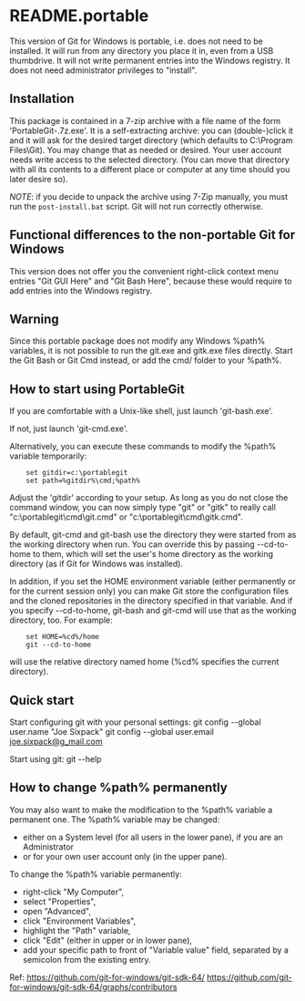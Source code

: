 README.portable
=======================

This version of Git for Windows is portable, i.e. does not need to
be installed. It will run from any directory you place it in, even
from a USB thumbdrive. It will not write permanent entries into the
Windows registry. It does not need administrator privileges to "install".


Installation
------------

This package is contained in a 7-zip archive with a file name of the form
'PortableGit-<versionstring>.7z.exe'.  It is a self-extracting archive:
you can (double-)click it and it will ask for the desired target directory
(which defaults to C:\Program Files\Git). You may change that as needed or
desired. Your user account needs write access to the selected directory.
(You can move that directory with all its contents to a different place or
computer at any time should you later desire so).

*NOTE*: if you decide to unpack the archive using 7-Zip manually, you must
run the `post-install.bat` script. Git will not run correctly
otherwise.

Functional differences to the non-portable Git for Windows
----------------------------------------------------------

This version does not offer you the convenient right-click context menu
entries "Git GUI Here" and "Git Bash Here", because these would require
to add entries into the Windows registry.


Warning
-------

Since this portable package does not modify any Windows %path%
variables, it is not possible to run the git.exe and gitk.exe files
directly. Start the Git Bash or Git Cmd instead, or add the cmd/ folder
to your %path%.


How to start using PortableGit
------------------------------

If you are comfortable with a Unix-like shell, just launch 'git-bash.exe'.

If not, just launch 'git-cmd.exe'.

Alternatively, you can execute these commands to modify the %path%
variable temporarily:

        set gitdir=c:\portablegit
        set path=%gitdir%\cmd;%path%

Adjust the 'gitdir' according to your setup.  As long as you do not
close the command window, you can now simply type "git" or "gitk" to
really call "c:\portablegit\cmd\git.cmd" or "c:\portablegit\cmd\gitk.cmd".

By default, git-cmd and git-bash use the directory they were started from as
the working directory when run. You can override this by passing --cd-to-home
to them, which will set the user's home directory as the working directory (as
if Git for Windows was installed).

In addition, if you set the HOME environment variable (either permanently or
for the current session only) you can make Git store the configuration files
and the cloned repositories in the directory specified in that variable. And if
you specify --cd-to-home, git-bash and git-cmd will use that as the
working directory, too. For example:

        set HOME=%cd%/home
        git --cd-to-home
will use the relative directory named home (%cd% specifies the current
directory).

Quick start
-----------

Start configuring git with your personal settings:
        git config --global user.name "Joe Sixpack"
        git config --global user.email joe.sixpack@g_mail.com

Start using git:
        git --help


How to change %path% permanently
--------------------------------

You may also want to make the modification to the %path% variable a
permanent one. The %path% variable may be changed:

* either on a System level (for all users in the lower pane), if you are
  an Administrator
* or for your own user account only (in the upper pane).

To change the %path% variable permanently:

* right-click "My Computer",
* select "Properties",
* open "Advanced",
* click "Environment Variables",
* highlight the "Path" variable,
* click "Edit" (either in upper or in lower pane),
* add your specific path to front of "Variable value" field, separated
  by a semicolon from the existing entry.

Ref:    https://github.com/git-for-windows/git-sdk-64/
        https://github.com/git-for-windows/git-sdk-64/graphs/contributors